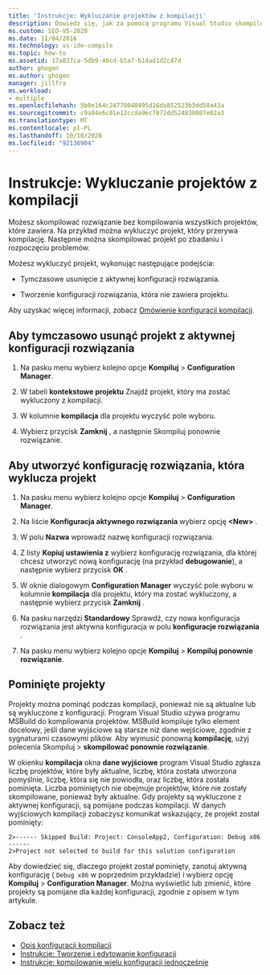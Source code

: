 ```yaml
---
title: 'Instrukcje: Wykluczanie projektów z kompilacji'
description: Dowiedz się, jak za pomocą programu Visual Studio skompilować rozwiązanie bez kompilowania wszystkich projektów, które zawiera.
ms.custom: SEO-VS-2020
ms.date: 11/04/2016
ms.technology: vs-ide-compile
ms.topic: how-to
ms.assetid: 17a837ca-5db9-46cd-b5a7-b14ad1d2c47d
author: ghogen
ms.author: ghogen
manager: jillfra
ms.workload:
- multiple
ms.openlocfilehash: 5b0e164c24770048495d16da852523b3dd50a43a
ms.sourcegitcommit: c9a84e6c01e12ccda9ec7072dd524830007e02a3
ms.translationtype: MT
ms.contentlocale: pl-PL
ms.lasthandoff: 10/16/2020
ms.locfileid: "92136904"
---
```

# <a name="how-to-exclude-projects-from-a-build"></a>Instrukcje: Wykluczanie projektów z kompilacji

Możesz skompilować rozwiązanie bez kompilowania wszystkich projektów, które zawiera. Na przykład można wykluczyć projekt, który przerywa kompilację. Następnie można skompilować projekt po zbadaniu i rozpoczęciu problemów.

Możesz wykluczyć projekt, wykonując następujące podejścia:

- Tymczasowe usunięcie z aktywnej konfiguracji rozwiązania.

- Tworzenie konfiguracji rozwiązania, która nie zawiera projektu.

Aby uzyskać więcej informacji, zobacz [Omówienie konfiguracji kompilacji](../ide/understanding-build-configurations.md).

## <a name="to-temporarily-remove-a-project-from-the-active-solution-configuration"></a>Aby tymczasowo usunąć projekt z aktywnej konfiguracji rozwiązania

1. Na pasku menu wybierz kolejno opcje **Kompiluj**  >  **Configuration Manager**.

2. W tabeli **kontekstowe projektu** Znajdź projekt, który ma zostać wykluczony z kompilacji.

3. W kolumnie **kompilacja** dla projektu wyczyść pole wyboru.

4. Wybierz przycisk **Zamknij** , a następnie Skompiluj ponownie rozwiązanie.

## <a name="to-create-a-solution-configuration-that-excludes-a-project"></a>Aby utworzyć konfigurację rozwiązania, która wyklucza projekt

1. Na pasku menu wybierz kolejno opcje **Kompiluj**  >  **Configuration Manager**.

2. Na liście **Konfiguracja aktywnego rozwiązania** wybierz opcję **\<New>** .

3. W polu **Nazwa** wprowadź nazwę konfiguracji rozwiązania.

4. Z listy **Kopiuj ustawienia z** wybierz konfigurację rozwiązania, dla której chcesz utworzyć nową konfigurację (na przykład **debugowanie**), a następnie wybierz przycisk **OK** .

5. W oknie dialogowym **Configuration Manager** wyczyść pole wyboru w kolumnie **kompilacja** dla projektu, który ma zostać wykluczony, a następnie wybierz przycisk **Zamknij** .

6. Na pasku narzędzi **Standardowy** Sprawdź, czy nowa konfiguracja rozwiązania jest aktywna konfiguracja w polu **konfiguracje rozwiązania** .

7. Na pasku menu wybierz kolejno opcje **Kompiluj**  >  **Kompiluj ponownie rozwiązanie**.

## <a name="skipped-projects"></a>Pominięte projekty

Projekty można pominąć podczas kompilacji, ponieważ nie są aktualne lub są wykluczone z konfiguracji. Program Visual Studio używa programu MSBuild do kompilowania projektów. MSBuild kompiluje tylko element docelowy, jeśli dane wyjściowe są starsze niż dane wejściowe, zgodnie z sygnaturami czasowymi plików. Aby wymusić ponowną **kompilację**, użyj polecenia Skompiluj  >  **skompilować ponownie rozwiązanie**.

W okienku **kompilacja** okna **dane wyjściowe** program Visual Studio zgłasza liczbę projektów, które były aktualne, liczbę, która została utworzona pomyślnie, liczbę, która się nie powiodła, oraz liczbę, która została pominięta. Liczba pominiętych nie obejmuje projektów, które nie zostały skompilowane, ponieważ były aktualne. Gdy projekty są wykluczone z aktywnej konfiguracji, są pomijane podczas kompilacji. W danych wyjściowych kompilacji zobaczysz komunikat wskazujący, że projekt został pominięty:

```output
2>------ Skipped Build: Project: ConsoleApp2, Configuration: Debug x86 ------
2>Project not selected to build for this solution configuration
```

Aby dowiedzieć się, dlaczego projekt został pominięty, zanotuj aktywną konfigurację ( `Debug x86` w poprzednim przykładzie) i wybierz opcję **Kompiluj**  >  **Configuration Manager**. Można wyświetlić lub zmienić, które projekty są pomijane dla każdej konfiguracji, zgodnie z opisem w tym artykule.

## <a name="see-also"></a>Zobacz też

- [Opis konfiguracji kompilacji](../ide/understanding-build-configurations.md)
- [Instrukcje: Tworzenie i edytowanie konfiguracji](../ide/how-to-create-and-edit-configurations.md)
- [Instrukcje: kompilowanie wielu konfiguracji jednocześnie](../ide/how-to-build-multiple-configurations-simultaneously.md)

